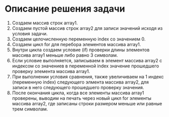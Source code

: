 # Описание решения задачи
1. Создаем массив строк array1.
2. Создаем пустой массив строк array2 для записи значений исходя из условия задачи.
3. Создаем целочисленную переменную index со значением 0.
4. Создаем цикл for для перебора элементов массива array1.
5. Внутри цикла создаем условие (if) проверки длины элементов массива array1 меньше либо равно 3 символам. 
6. Если условие выполняется, записываем в элемент массива array2 с индексом со значениев в переменной index значение прошедшего проверку элемента массива array1. 
7. При выполнении условия сравнения, также увеличиваем на 1 индекс (переменную index) следующего элмента массива array2, для записи в него следующего прошедшего проверку значения.
8. После окончания цикла, когда все элементы массива array1 проверены, выводим на печать через новый цикл for элементы массива array2, где записаны строки размером меньше или равные трем символам.